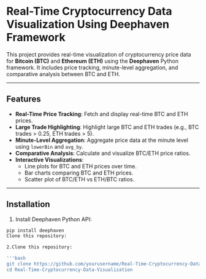 # Real-Time Cryptocurrency Data Visualization Using Deephaven Framework

This project provides real-time visualization of cryptocurrency price data for **Bitcoin (BTC)** and **Ethereum (ETH)** using the **Deephaven** Python framework. It includes price tracking, minute-level aggregation, and comparative analysis between BTC and ETH.

---

## Features

- **Real-Time Price Tracking**: Fetch and display real-time BTC and ETH prices.  
- **Large Trade Highlighting**: Highlight large BTC and ETH trades (e.g., BTC trades > 0.25, ETH trades > 5).  
- **Minute-Level Aggregation**: Aggregate price data at the minute level using `lowerBin` and `avg_by`.  
- **Comparative Analysis**: Calculate and visualize BTC/ETH price ratios.  
- **Interactive Visualizations**:
  - Line plots for BTC and ETH prices over time.
  - Bar charts comparing BTC and ETH prices.
  - Scatter plot of BTC/ETH vs ETH/BTC ratios.

---

## Installation

1. Install Deephaven Python API:

```bash
pip install deephaven
Clone this repository:

2.Clone this repository:

'''bash
git clone https://github.com/yourusername/Real-Time-Cryptocurrency-Data-Visualization.git
cd Real-Time-Cryptocurrency-Data-Visualization
